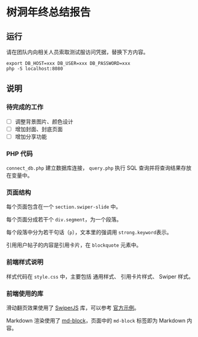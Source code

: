 # 树洞年终总结报告

## 运行

请在团队内向相关人员索取测试服访问凭据，替换下方内容。
```shell
export DB_HOST=xxx DB_USER=xxx DB_PASSWORD=xxx
php -S localhost:8080
```

## 说明

### 待完成的工作
- [ ] 调整背景图片、颜色设计
- [ ] 增加封面、封底页面
- [ ] 增加分享功能

### PHP 代码

`connect_db.php` 建立数据库连接，
`query.php` 执行 SQL 查询并将查询结果存放在变量中。

### 页面结构

每个页面包含在一个 `section.swiper-slide` 中。

每个页面分成若干个 `div.segment`，为一个段落。

每个段落中分为若干句话（`p`），文本里的强调用 `strong.keyword`表示。

引用用户帖子的内容是引用卡片，在 `blockquote` 元素中。

### 前端样式说明

样式代码在 `style.css` 中，主要包括
通用样式、
引用卡片样式、
Swiper 样式。

### 前端使用的库

滑动翻页效果使用了 [SwiperJS](https://swiperjs.com) 库，可以参考 [官方示例](https://swiperjs.com/demos)。

Markdown 渲染使用了 [md-block](https://md-block.verou.me)，页面中的 `md-block` 标签即为 Markdown 内容。